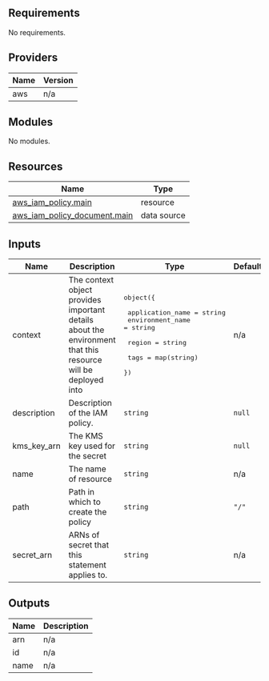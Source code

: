 [comment]: # (BEGIN_TF_DOCS)

## Requirements

No requirements.

## Providers

| Name | Version |
|------|---------|
| aws | n/a |

## Modules

No modules.

## Resources

| Name | Type |
|------|------|
| [aws_iam_policy.main](https://registry.terraform.io/providers/hashicorp/aws/latest/docs/resources/iam_policy) | resource |
| [aws_iam_policy_document.main](https://registry.terraform.io/providers/hashicorp/aws/latest/docs/data-sources/iam_policy_document) | data source |

## Inputs

| Name | Description | Type | Default | Required |
|------|-------------|------|---------|:--------:|
| context | The context object provides important details about the environment that this resource will be deployed into | <pre>object({<br><br>    application_name = string<br>    environment_name = string<br><br>    region = string<br><br>    tags = map(string)<br>  })</pre> | n/a | yes |
| description | Description of the IAM policy. | `string` | `null` | no |
| kms\_key\_arn | The KMS key used for the secret | `string` | `null` | no |
| name | The name of resource | `string` | n/a | yes |
| path | Path in which to create the policy | `string` | `"/"` | no |
| secret\_arn | ARNs of secret that this statement applies to. | `string` | n/a | yes |

## Outputs

| Name | Description |
|------|-------------|
| arn | n/a |
| id | n/a |
| name | n/a |

[comment]: # (END_TF_DOCS)
